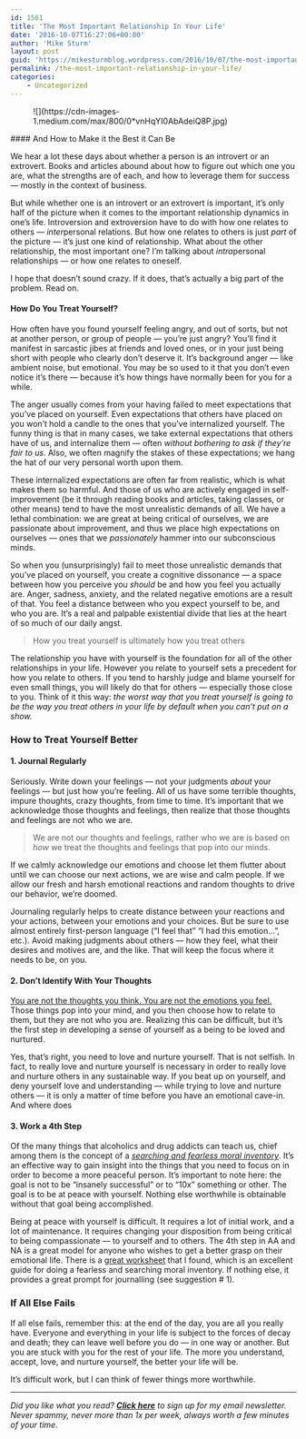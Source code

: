 ```yaml
---
id: 1561
title: 'The Most Important Relationship In Your Life'
date: '2016-10-07T16:27:06+00:00'
author: 'Mike Sturm'
layout: post
guid: 'https://mikesturmblog.wordpress.com/2016/10/07/the-most-important-relationship-in-your-life/'
permalink: /the-most-important-relationship-in-your-life/
categories:
    - Uncategorized
---
```


<figure>![](https://cdn-images-1.medium.com/max/800/0*vnHqYI0AbAdeiQ8P.jpg)</figure>#### And How to Make it the Best it Can Be

We hear a lot these days about whether a person is an introvert or an extrovert. Books and articles abound about how to figure out which one you are, what the strengths are of each, and how to leverage them for success — mostly in the context of business.

But while whether one is an introvert or an extrovert is important, it’s only half of the picture when it comes to the important relationship dynamics in one’s life. Introversion and extroversion have to do with how one relates to others — *inter*personal relations. But how one relates to others is just *part* of the picture — it’s just one kind of relationship. What about the other relationship, the most important one? I’m talking about *intra*personal relationships — or how one relates to oneself.

I hope that doesn’t sound crazy. If it does, that’s actually a big part of the problem. Read on.

#### How Do You Treat Yourself?

How often have you found yourself feeling angry, and out of sorts, but not at another person, or group of people — you’re just angry? You’ll find it manifest in sarcastic jibes at friends and loved ones, or in your just being short with people who clearly don’t deserve it. It’s background anger — like ambient noise, but emotional. You may be so used to it that you don’t even notice it’s there — because it’s how things have normally been for you for a while.

The anger usually comes from your having failed to meet expectations that you’ve placed on yourself. Even expectations that others have placed on you won’t hold a candle to the ones that you’ve internalized yourself. The funny thing is that in many cases, we take external expectations that others have of us, and internalize them — often *without bothering to ask if they’re fair to us*. Also, we often magnify the stakes of these expectations; we hang the hat of our very personal worth upon them.

These internalized expectations are often far from realistic, which is what makes them so harmful. And those of us who are actively engaged in self-improvement (be it through reading books and articles, taking classes, or other means) tend to have the most unrealistic demands of all. We have a lethal combination: we are great at being critical of ourselves, we are passionate about improvement, and thus we place high expectations on ourselves — ones that we *passionately* hammer into our subconscious minds.

So when you (unsurprisingly) fail to meet those unrealistic demands that you’ve placed on yourself, you create a cognitive dissonance — a space between how you perceive you *should* be and how you feel you actually are. Anger, sadness, anxiety, and the related negative emotions are a result of that. You feel a distance between who you expect yourself to be, and who you are. It’s a real and palpable existential divide that lies at the heart of so much of our daily angst.

> How you treat yourself is ultimately how you treat others

The relationship you have with yourself is the foundation for all of the other relationships in your life. However you relate to yourself sets a precedent for how you relate to others. If you tend to harshly judge and blame yourself for even small things, you will likely do that for others — especially those close to you. Think of it this way: *the worst way that you treat yourself is going to be the way you treat others in your life by default when you can’t put on a show.*

### How to Treat Yourself Better

#### 1. Journal Regularly

Seriously. Write down your feelings — not your judgments *about* your feelings — but just how you’re feeling. All of us have some terrible thoughts, impure thoughts, crazy thoughts, from time to time. It’s important that we acknowledge those thoughts and feelings, then realize that those thoughts and feelings are not who we are.

> We are not our thoughts and feelings, rather who we are is based on *how* we treat the thoughts and feelings that pop into our minds.

If we calmly acknowledge our emotions and choose let them flutter about until we can choose our next actions, we are wise and calm people. If we allow our fresh and harsh emotional reactions and random thoughts to drive our behavior, we’re doomed.

Journaling regularly helps to create distance between your reactions and your actions, between your emotions and your choices. But be sure to use almost entirely first-person language (“I feel that” “I had this emotion…”, etc.). Avoid making judgments about others — how they feel, what their desires and motives are, and the like. That will keep the focus where it needs to be, on you.

#### 2. Don’t Identify With Your Thoughts

[You are not the thoughts you think. You are not the emotions you feel.](http://tinybuddha.com/blog/living-right-now-you-are-not-your-thoughts-and-feelings/) Those things pop into your mind, and you then choose how to relate to them, but they are not who you are. Realizing this can be difficult, but it’s the first step in developing a sense of yourself as a being to be loved and nurtured.

Yes, that’s right, you need to love and nurture yourself. That is not selfish. In fact, to really love and nurture yourself is necessary in order to really love and nurture others in any sustainable way. If you beat up on yourself, and deny yourself love and understanding — while trying to love and nurture others — it is only a matter of time before you have an emotional cave-in. And where does

#### 3. Work a 4th Step

Of the many things that alcoholics and drug addicts can teach us, chief among them is the concept of a [*searching and fearless moral inventory*](http://www.12step.org/the-12-steps/step-4/). It’s an effective way to gain insight into the things that you need to focus on in order to become a more peaceful person. It’s important to note here: the goal is not to be “insanely successful” or to “10x” something or other. The goal is to be at peace with yourself. Nothing else worthwhile is obtainable without that goal being accomplished.

Being at peace with yourself is difficult. It requires a lot of initial work, and a lot of maintenance. It requires changing your disposition from being critical to being compassionate — to yourself and to others. The 4th step in AA and NA is a great model for anyone who wishes to get a better grasp on their emotional life. There is a [great worksheet](https://drive.google.com/file/d/0B0Wt_3wbTW_3elBXZzdTazFzUjA/view?usp=sharing) that I found, which is an excellent guide for doing a fearless and searching moral inventory. If nothing else, it provides a great prompt for journalling (see suggestion # 1).

### If All Else Fails

If all else fails, remember this: at the end of the day, you are all you really have. Everyone and everything in your life is subject to the forces of decay and death; they can leave well before you do — in one way or another. But you are stuck with you for the rest of your life. The more you understand, accept, love, and nurture yourself, the better your life will be.

It’s difficult work, but I can think of fewer things more worthwhile.

---

*Did you like what you read?* [***Click here***](https://tinyletter.com/mike_sturm) *to sign up for my email newsletter. Never spammy, never more than 1x per week, always worth a few minutes of your time.*
